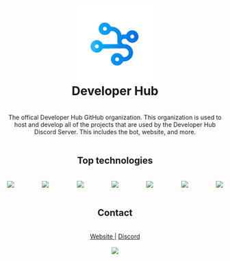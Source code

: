 <div align="center" style="margin-top: 20px">
  <a href="https://github.com/Developer-Hub-Community/hosting-system">
        <img src="https://github.com/Developer-Hub-Community/.github/blob/7baa002bb09c46f9fc5f6ca9788f80002ab826a1/profile/developer_hub_no_bg.png" alt="Logo" width="180" height="180" />
    </a>
    <h1 style="margin-top: 0">Developer Hub</h1>
</div>

<br />

<div align="center">
The offical Developer Hub GitHub organization. This organization is used to host and develop all of the projects that are used by the Developer Hub Discord Server. This includes the bot, website, and more.
</div>

<br />

<div align="center">
    <h2>Top technologies</h2>
</div>

<br />

<div style="display: flex; justify-content: space-between;">
    <img src="https://img.shields.io/badge/javascript-%23323330.svg?style=for-the-badge&logo=javascript&logoColor=%23F7DF1E" />
    <img src="https://img.shields.io/badge/typescript-%23007ACC.svg?style=for-the-badge&logo=typescript&logoColor=white" />
    <img src="https://img.shields.io/badge/Python-FFD43B?style=for-the-badge&logo=python&logoColor=blue" />
    <img src="https://img.shields.io/badge/node.js-6DA55F?style=for-the-badge&logo=node.js&logoColor=white" />
    <img src="https://img.shields.io/badge/react-%2320232a.svg?style=for-the-badge&logo=react&logoColor=%2361DAFB" />
    <img src="https://img.shields.io/badge/MongoDB-4EA94B?style=for-the-badge&logo=mongodb&logoColor=white" />
    <img src="https://img.shields.io/badge/Docker-2CA5E0?style=for-the-badge&logo=docker&logoColor=white"/>
</div>

<br />

<div align="center">
    <h2>Contact</h2>
</div>

<br />

<div align="center">
    <a href="https://developer-hub.com/">
        Website
    </a>
    <span> | </span>
    <a href="https://discord.gg/h4usmPQysz">
        Discord
    </a>
    <br />
    <br />
    <a href="https://discord.gg/h4usmPQysz">
        <img src="https://img.shields.io/discord/1086332187219079238?color=7289da&logo=discord&logoColor=white" />
    </a>
</div>
